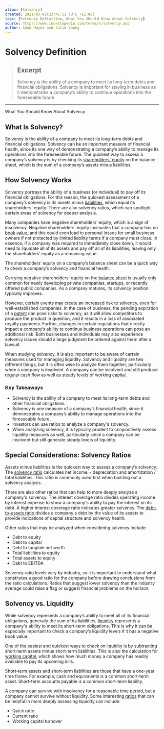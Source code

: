 ```yaml
---
alias: [Solvency]
created: 2021-03-02T23:41:11 (UTC +11:00)
tags: [Solvency Definition, What You Should Know About Solvency]
source: https://www.investopedia.com/terms/s/solvency.asp
author: Adam Hayes and Julie Young
---
```


# Solvency Definition

> ## Excerpt
> Solvency is the ability of a company to meet its long-term debts and financial obligations. Solvency is important for staying in business as it demonstrates a company’s ability to continue operations into the foreseeable future.

---

What You Should Know About Solvency
## What Is Solvency?

Solvency is the ability of a company to meet its long-term debts and financial obligations. Solvency can be an important measure of financial health, since its one way of demonstrating a company’s ability to manage its operations into the foreseeable future. The quickest way to assess a company’s solvency is by checking its [shareholders’ equity](https://www.investopedia.com/terms/s/shareholdersequity.asp) on the balance sheet, which is the sum of a company’s assets minus liabilities.

## How Solvency Works

Solvency portrays the ability of a business (or individual) to pay off its financial obligations. For this reason, the quickest assessment of a company’s solvency is its assets minus [liabilities](https://www.investopedia.com/terms/t/total-liabilities.asp), which equal its shareholders’ equity. There are also solvency ratios, which can spotlight certain areas of solvency for deeper analysis.

Many companies have negative shareholders’ equity, which is a sign of insolvency. Negative shareholders’ equity insinuates that a company has no [book value](https://www.investopedia.com/terms/b/bookvalue.asp), and this could even lead to personal losses for small business owners if not protected by limited liability terms if a company must close. In essence, if a company was required to immediately close down, it would need to liquidate all of its assets and pay off all of its liabilities, leaving only the shareholders’ equity as a remaining value.

The shareholders’ equity on a company’s balance sheet can be a quick way to check a company’s solvency and financial health.

Carrying negative shareholders’ equity on the [balance sheet](https://www.investopedia.com/terms/b/balancesheet.asp) is usually only common for newly developing private companies, startups, or recently offered public companies. As a company matures, its solvency position typically improves.

However, certain events may create an increased risk to solvency, even for well-established companies. In the case of business, the pending expiration of a [patent](https://www.investopedia.com/terms/p/patent.asp) can pose risks to solvency, as it will allow competitors to produce the product in question, and it results in a loss of associated royalty payments. Further, changes in certain regulations that directly impact a company’s ability to continue business operations can pose an additional risk. Both businesses and individuals may also experience solvency issues should a large judgment be ordered against them after a lawsuit.

When studying solvency, it is also important to be aware of certain measures used for managing liquidity. Solvency and liquidity are two different things, but it is often wise to analyze them together, particularly when a company is insolvent. A company can be insolvent and still produce regular cash flow as well as steady levels of working capital.

### Key Takeaways

-   Solvency is the ability of a company to meet its long-term debts and other financial obligations.
-   Solvency is one measure of a company’s financial health, since it demonstrates a company’s ability to manage operations into the foreseeable future.
-   Investors can use ratios to analyze a company's solvency.
-   When analyzing solvency, it is typically prudent to conjunctively assess liquidity measures as well, particularly since a company can be insolvent but still generate steady levels of liquidity.

## Special Considerations: Solvency Ratios

Assets minus liabilities is the quickest way to assess a company’s solvency. The [solvency ratio](https://www.investopedia.com/terms/s/solvencyratio.asp) calculates net income + depreciation and amortization / total liabilities. This ratio is commonly used first when building out a solvency analysis.

There are also other ratios that can help to more deeply analyze a company's solvency. The interest coverage ratio divides operating income by interest expense to show a company's ability to pay the interest on its debt. A higher interest coverage ratio indicates greater solvency. The [debt-to-assets ratio](https://www.investopedia.com/terms/t/totaldebttototalassets.asp) divides a company's debt by the value of its assets to provide indications of capital structure and solvency health. 

Other ratios that may be analyzed when considering solvency include:

-   Debt to equity
-   Debt to capital
-   Debt to tangible net worth
-   Total liabilities to equity
-   Total assets to equity
-   Debt to EBITDA

Solvency ratio levels vary by industry, so it is important to understand what constitutes a good ratio for the company before drawing conclusions from the ratio calculations. Ratios that suggest lower solvency than the industry average could raise a flag or suggest financial problems on the horizon.

## Solvency vs. Liquidity

While solvency represents a company’s ability to meet all of its financial obligations, generally the sum of its liabilities, [liquidity](https://www.investopedia.com/articles/investing/100313/financial-analysis-solvency-vs-liquidity-ratios.asp) represents a company's ability to meet its short-term obligations. This is why it can be especially important to check a company’s liquidity levels if it has a negative book value.

One of the easiest and quickest ways to check on liquidity is by subtracting short-term assets minus short-term liabilities. This is also the calculation for [working capital](https://www.investopedia.com/terms/w/workingcapital.asp), which shows how much money a company has readily available to pay its upcoming bills.

Short-term assets and short-term liabilities are those that have a one-year time frame. For example, cash and equivalents is a common short-term asset. Short-term accounts payable is a common short-term liability.

A company can survive with insolvency for a reasonable time period, but a company cannot survive without liquidity. Some interesting [ratios](https://www.investopedia.com/terms/l/liquidityratios.asp) that can be helpful in more deeply assessing liquidity can include:

-   Quick ratio
-   Current ratio
-   Working capital turnover
